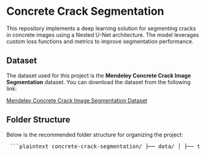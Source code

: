 # Concrete Crack Segmentation

This repository implements a deep learning solution for segmenting cracks in concrete images using a Nested U-Net architecture. The model leverages custom loss functions and metrics to improve segmentation performance.

## Dataset

The dataset used for this project is the **Mendeley Concrete Crack Image Segmentation** dataset. You can download the dataset from the following link:

[Mendeley Concrete Crack Image Segmentation Dataset](https://data.mendeley.com/datasets/2kr7r7v5s9/1)

## Folder Structure

Below is the recommended folder structure for organizing the project:
<pre> ```plaintext concrete-crack-segmentation/ ├── data/ │ ├── train/ │ │ ├── images/ # Training images │ │ └── masks/ # Corresponding training masks │ └── test/ │ ├── images/ # Test images │ └── masks/ # Corresponding test masks ├── model.py # Contains the NestedModel class definition ├── load_image.py # Utility functions for loading and augmenting images ├── matrics.py # Custom metrics and loss functions ├── train.py # Training and evaluation script ├── LICENSE # License file (e.g., MIT License) ``` </pre>
